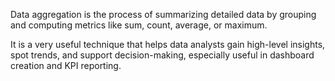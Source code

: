 Data aggregation is the process of summarizing detailed data by grouping and computing metrics like sum, count, average, or maximum. 

It is a very useful technique that helps data analysts gain high-level insights, spot trends, and support decision-making, especially useful in dashboard creation and KPI reporting. 